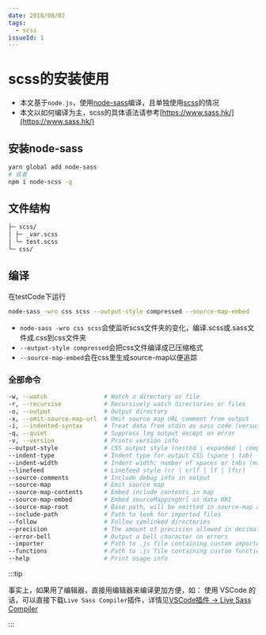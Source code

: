 ```yaml
---
date: 2018/08/02
tags: 
  - scss
issueId: 1
---
```

# scss的安装使用

- 本文基于`node.js`，使用[node-sass](https://www.npmjs.com/package/node-sass)编译，且单独使用[scss](https://www.sass.hk/)的情况
- 本文以如何编译为主，scss的具体语法请参考[https://www.sass.hk/](https://www.sass.hk/)

## 安装node-sass

``` bash
yarn global add node-sass
# 或者
npm i node-scss -g
```

## 文件结构

```md
├─ scss/
│ ├─ _var.scss
│ └─ test.scss
└─ css/
```

## 编译

在testCode下运行

``` bash
node-sass -wro css scss --output-style compressed --source-map-embed
```

- `node-sass -wro css scss`会使监听scss文件夹的变化，编译.scss或.sass文件成.css到css文件夹
- `--output-style compressed`会把css文件编译成已压缩格式
- `--source-map-embed`会在css里生成source-map以便追踪

### 全部命令

``` bash
-w, --watch                # Watch a directory or file
-r, --recursive            # Recursively watch directories or files
-o, --output               # Output directory
-x, --omit-source-map-url  # Omit source map URL comment from output
-i, --indented-syntax      # Treat data from stdin as sass code (versus scss)
-q, --quiet                # Suppress log output except on error
-v, --version              # Prints version info
--output-style             # CSS output style (nested | expanded | compact | compressed)
--indent-type              # Indent type for output CSS (space | tab)
--indent-width             # Indent width; number of spaces or tabs (maximum value: 10)
--linefeed                 # Linefeed style (cr | crlf | lf | lfcr)
--source-comments          # Include debug info in output
--source-map               # Emit source map
--source-map-contents      # Embed include contents in map
--source-map-embed         # Embed sourceMappingUrl as data URI
--source-map-root          # Base path, will be emitted in source-map as is
--include-path             # Path to look for imported files
--follow                   # Follow symlinked directories
--precision                # The amount of precision allowed in decimal numbers
--error-bell               # Output a bell character on errors
--importer                 # Path to .js file containing custom importer
--functions                # Path to .js file containing custom functions
--help                     # Print usage info
```

:::tip

事实上，如果用了编辑器，直接用编辑器来编译更加方便，如：
使用 VSCode 的话，可以直接下载`Live Sass Compiler`插件，详情见[VSCode插件 -> Live Sass Compiler](VSCode插件.md#css)

:::
